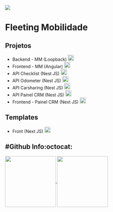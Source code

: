 <img src="https://static.wixstatic.com/media/e194a6_5670bb2541844ab39f931363ca75bf94~mv2.png/v1/fill/w_234,h_60,al_c,q_85,usm_0.66_1.00_0.01,enc_auto/Fleeting%20ID%20Cor%20Nova-sangria.png" />
<h1>Fleeting Mobilidade</h1>

<h2>Projetos</h2>
<ul>
    <li>Backend - MM (Loopback) <img style="height: 20px; " src="https://seeklogo.com/images/L/loopback-logo-517982E646-seeklogo.com.png" /></li> 
    <li>Frontend - MM (Angular) <img style="height: 20px; " src="https://upload.wikimedia.org/wikipedia/commons/thumb/c/cf/Angular_full_color_logo.svg/2048px-Angular_full_color_logo.svg.png" /></li>
    <li>API Checklist (Nest JS) <img style="height: 20px; " src="https://docs.nestjs.com/assets/logo-small.svg" /></li>
    <li>API Odometer (Nest JS) <img style="height: 20px; " src="https://docs.nestjs.com/assets/logo-small.svg" /></li>
    <li>API Carsharing (Nest JS) <img style="height: 20px; " src="https://docs.nestjs.com/assets/logo-small.svg" /></li>
    <li>API Painel CRM (Nest JS) <img style="height: 20px; " src="https://docs.nestjs.com/assets/logo-small.svg" /></li>
    <li>Frontend - Painel CRM (Next JS) <img style="height: 20px; " src="https://www.rlogical.com/wp-content/uploads/2021/08/Rlogical-Blog-Images-thumbnail.png" /></li>
</ul>

<h2>Templates</h2>
<ul>
    <li>Front (Next JS) <img style="height: 20px; " src="https://www.rlogical.com/wp-content/uploads/2021/08/Rlogical-Blog-Images-thumbnail.png" /></li>
</ul>

## #Github Info:octocat:

<p align="start">
  <a href="https://github.com/fleeting-consultoria/">
    <img
      align="center"
      height="165"
      src="https://github-readme-stats.vercel.app/api?username=fleeting-consultoria&count_private=true&show_icons=true&custom_title=Github%20Status&hide=issues&theme=dark"
    />
  </a>
  <a href="https://github.com/fleeting-consultoria/">
    <img
      align="center"
      height="165"
      src="https://github-readme-stats.vercel.app/api/top-langs/?username=fleeting-consultoria&&layout=compact&theme=dark"
    />
  </a>
</p>
